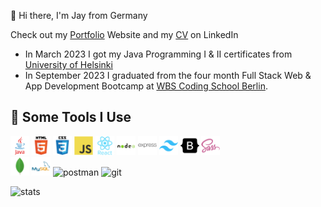 👋 Hi there, I'm Jay from Germany
<p> Check out my <a href="https://j-grosse.github.io">Portfolio</a> Website and my <a href="https://www.linkedin.com/in/jakob-g/">CV</a> on LinkedIn</p>

<ul>
<li> In March 2023 I got my Java Programming I & II certificates from <a href="https://java-programming.mooc.fi">University of Helsinki</a></li>
<li> In September 2023 I graduated from the four month Full Stack Web & App Development Bootcamp at <a href="https://wbscodingschool.com/web-app-development-bootcamp">WBS Coding School Berlin</a>.</li>
</li>
</ul>

<h2>🚀 Some Tools I Use</h2>
<p align="left">
<img src="https://raw.githubusercontent.com/devicons/devicon/master/icons/java/java-original-wordmark.svg" alt="java" width="30" height="30" />  
<img src="https://raw.githubusercontent.com/devicons/devicon/master/icons/html5/html5-original-wordmark.svg" alt="html5" width="30" height="30" />
<img src="https://raw.githubusercontent.com/devicons/devicon/master/icons/css3/css3-original-wordmark.svg" alt="css3" width="30" height="30" />
<img src="https://raw.githubusercontent.com/devicons/devicon/master/icons/javascript/javascript-original.svg" alt="javascript" width="30" height="30" />
<img src="https://raw.githubusercontent.com/devicons/devicon/master/icons/react/react-original-wordmark.svg" alt="react" width="30" height="30" />
<img src="https://raw.githubusercontent.com/devicons/devicon/master/icons/nodejs/nodejs-original-wordmark.svg" alt="nodejs" width="30" height="30" />
<img src="https://raw.githubusercontent.com/devicons/devicon/master/icons/express/express-original-wordmark.svg" alt="express" width="30" height="30" />
<img src="https://github.com/devicons/devicon/blob/master/icons/tailwindcss/tailwindcss-plain.svg" alt="tailwind css" width="30" height="30" /> 
<img src="https://raw.githubusercontent.com/devicons/devicon/master/icons/bootstrap/bootstrap-plain.svg" alt="bootstrap" width="30" height="30" /> 
<img src="https://raw.githubusercontent.com/devicons/devicon/master/icons/sass/sass-original.svg" alt="sass" width="30" height="30"/> 
<br>
<img src="https://raw.githubusercontent.com/devicons/devicon/master/icons/mongodb/mongodb-original.svg" alt="mongodb" width="30" height="30" />
<img src="https://raw.githubusercontent.com/devicons/devicon/master/icons/mysql/mysql-original-wordmark.svg" alt="mysql" width="30" height="30" />
<img src="https://www.vectorlogo.zone/logos/getpostman/getpostman-icon.svg" alt="postman" width="30" height="30"/>
<img src="https://www.vectorlogo.zone/logos/git-scm/git-scm-icon.svg" alt="git" width="30" height="30"/> </a>

<!-- <img src="https://raw.githubusercontent.com/devicons/devicon/master/icons/docker/docker-original.svg" alt="Docker" width="30" height="30" />
<img src="https://www.vectorlogo.zone/logos/kubernetes/kubernetes-icon.svg" alt="Kubernetes" width="30" height="30" /></p>
-->

<p></p>
<img src="https://github-readme-stats.vercel.app/api?username=j-grosse&show_icons=true&count_private=true&theme=dark" alt="stats" />
<!-- <img src="https://github.r2v.ch/codewars?user=j-grosse&name=true&theme=light" alt="kata stats" /> -->
